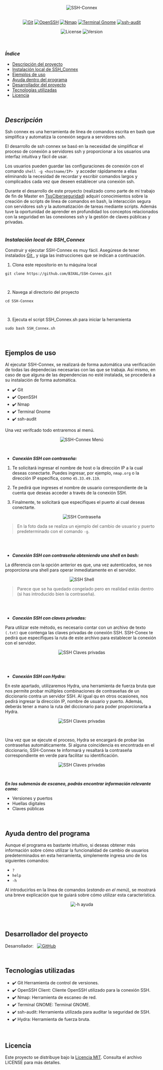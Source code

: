 <div align="center">
  <img src="https://github.com/B3XAL/SSH-Connex/blob/5441cb8f374a215bdfa6a3d84b76a70e57449fb7/ssh.JPG" alt="SSH-Connex">
</div>
<br>
<p align="center">
  <a href="https://git-scm.com/"><img src="https://img.shields.io/badge/Git-2C363F?style=for-the-badge&logo=git&logoColor=F05032" alt="Git"></a>
  <a href="https://www.openssh.com/"><img src="https://img.shields.io/badge/OpenSSH-000000?style=for-the-badge&logo=OpenSSH&logoColor=FFFFFF" alt="OpenSSH"></a>
  <a href="https://nmap.org/"><img src="https://img.shields.io/badge/Nmap-000000?style=for-the-badge&logo=nmap&logoColor=DC572E" alt="Nmap"></a>
  <a href="https://help.gnome.org/users/gnome-terminal/stable/"><img src="https://img.shields.io/badge/Terminal%20Gnome-2C3539?style=for-the-badge&logo=gnome&logoColor=FFFFFF" alt="Terminal Gnome"></a>
  <a href="https://github.com/arthepsy/ssh-audit"><img src="https://img.shields.io/badge/ssh--audit-000000?style=for-the-badge&logo=OpenSSH&logoColor=FFFFFF" alt="ssh-audit"></a>
</p>
<!-- <br> -->
<p align="center">
  <img src="https://img.shields.io/badge/License-MIT-blue.svg" alt="License">
  <img src="https://img.shields.io/badge/Version-1.0-green.svg" alt="Version">
</p>
<br>

### ***Índice***

* [Descripción del proyecto](#descripción)
* [Instalación local de SSH_Connex](#instalación-local-de-ssh_connex)
* [Ejemplos de uso](#ejemplos-de-uso)
* [Ayuda dentro del programa](#ayuda-dentro-del-programa)
* [Desarrollador del proyecto](#desarrollador-del-proyecto)
* [Tecnologías utilizadas](#tecnologías-utilizadas)
* [Licencia](#licencia)


<br>

## ***Descripción***

Ssh connex es una herramienta de línea de comandos escrita en bash que simplifica y automatiza la conexión segura a servidores ssh.

El desarrollo de ssh connex se basó en la necesidad de simplificar el proceso de conexión a servidores ssh y proporcionar a los usuarios una interfaz intuitiva y fácil de usar.

Los usuarios pueden guardar las configuraciones de conexión con el comando   ```shell -g <hostname/IP> ```   y acceder rápidamente a ellas eliminando la necesidad de recordar y escribir comandos largos y complicados cada vez que deseen establecer una conexión ssh.

Durante el desarrollo de este proyecto (realizado como parte de mi trabajo de fin de Master en [TssCiberseguridad](https://tssciberseguridad.com/)) adquirí conocimientos sobre la creación de scripts de línea de comandos en bash, la interacción segura con servidores ssh y la automatización de tareas mediante scripts. Además tuve la oportunidad de aprender en profundidad los conceptos relacionados con la seguridad en las conexiones ssh y la gestión de claves públicas y privadas.
<br>
<br>

### ***Instalación local de SSH_Connex***

Construir y ejecutar SSH-Connex es muy fácil. Asegúrese de tener instalados [ Git ](https://git-scm.com/book/es/v2/Inicio---Sobre-el-Control-de-Versiones-Instalaci%C3%B3n-de-Git), y siga las instrucciones que se indican a continuación. 

 1. Clona este repositorio en tu máquina local
```shell
git clone https://github.com/B3XAL/SSH-Connex.git
 ```
 <br>
 
 2. Navega al directorio del proyecto
```shell
cd SSH-Connex
```
<br>

 3. Ejecuta el script SSH_Connex.sh para iniciar la herramienta
```shell
sudo bash SSH_Connex.sh
```
<br>

## Ejemplos de uso

Al ejecutar SSH-Connex, se realizará de forma automática una verificación de todas las dependecias necesarias con las que se trabaja.
Así mismo, en caso de que alguna de las dependencias no esté instalada, se procederá a su instalación de forma automática.

- ✔️ Git
- ✔️ OpenSSH
- ✔️ Nmap
- ✔️ Terminal Gnome
- ✔️ ssh-audit

Una vez verifcado todo entraremos al menú.
<p align="center">
  <img src="https://github.com/B3XAL/SSH-Connex/blob/9efaaa986697d725fe01481a0fc6fd54173df9cd/Men%C3%BA.JPG" alt="SSH-Connex Menú">
</p>

<br>

* ***Conexión SSH con contraseña:***

1. Te solicitará ingresar el nombre de host o la dirección IP a la cual deseas conectarte. Puedes ingresar, por ejemplo, `nmap.org` o la dirección IP específica, como `45.33.49.119`. 

2. Te pedirá que ingreses el nombre de usuario correspondiente de la cuenta que deseas acceder a través de la conexión SSH.

3. Finalmente, te solicitará que especifiques el puerto al cual deseas conectarte.

<p align="center">
  <img src="https://github.com/B3XAL/SSH-Connex/blob/a72c6c684bfd97fd055c62093450666ea8870ec7/Conexion%20ssh1.JPG" alt="SSH Contraseña">
</p>

> En la foto dada se realiza un ejemplo del cambio de usuario y puerto predeterminado con el comando `-g`.

<br>
<br>

* ***Conexión SSH con contraseña obteniendo una shell en bash:***

La diferencia con la opción anterior es que, una vez autenticados, se nos proporciona una shell para operar inmediatamente en el servidor.
<p align="center">
  <img src="https://github.com/B3XAL/SSH-Connex/blob/0d171c1ae302eb35d9032e1cb37faea2a2c8868c/shell.JPG" alt="SSH Shell">
</p>

> Parece que se ha quedado congelado pero en realidad estás dentro (si has introducido bien la contraseña).

<br>
<br>

* ***Conexión SSH con claves privadas:***

Para utilizar este método, es necesario contar con un archivo de texto `(.txt)` que contenga las claves privadas de conexión SSH. 
SSH-Conex te pedirá que especifiques la ruta de este archivo para establecer la conexión con el servidor.

<p align="center">
  <img src="https://github.com/B3XAL/SSH-Connex/blob/202ac767737ae6f9c724c4a26fd5c22b65056741/privadas.JPG" alt="SSH Claves privadas">
</p>

<br>
<br>

* ***Conexión SSH con Hydra:***

En este apartado, utilizaremos Hydra, una herramienta de fuerza bruta que nos permite probar múltiples combinaciones de contraseñas de un diccionario contra un servidor SSH.
Al igual qu en otros ocasiones, nos pedirá ingresar la dirección IP, nombre de usuario y puerto. Además, deberás tener a mano la ruta del diccionario para poder proporcionarla a Hydra.
<p align="center">
  <img src="https://github.com/B3XAL/SSH-Connex/blob/202ac767737ae6f9c724c4a26fd5c22b65056741/hydra.JPG" alt="SSH Claves privadas">
</p>

<br> 

Una vez que se ejecute el proceso, Hydra se encargará de probar las contraseñas automáticamente. 
Si alguna coincidencia es encontrada en el diccionario, SSH-Connex te informará y resaltará la contraseña correspondiente en verde para facilitar su identificación.

<p align="center">
  <img src="https://github.com/B3XAL/SSH-Connex/blob/ec2dc248a9edb7a44396c0e72c66645006c51327/Contrae%C3%B1aOK.JPG" alt="SSH Claves privadas">
</p>

<br>

***En los submenús de escaneo, podrás encontrar información relevante como:***

- Versiones y puertos
- Huellas digitales 
- Claves públicas

<br>

## Ayuda dentro del programa

Aunque el programa es bastante intuitivo, si deseas obtener más información sobre cómo utilizar la funcionalidad de cambio de usuarios predeterminados en esta herramienta, 
simplemente ingresa uno de los siguientes comandos:

- `?`
- `help`
- `-h`

Al introducirlos en la línea de comandos (*estando en el menú*), se mostrará una breve explicación que te guiará sobre cómo utilizar esta característica.

<p align="center">
  <img src="https://github.com/B3XAL/SSH-Connex/blob/4737b9fc29a29f076aa72632fbb2016d4c26928f/-h.JPG" alt="-h ayuda">
</p>

<br>
<br>


## Desarrollador del proyecto

Desarrollador: &nbsp;  [![GitHub](https://img.shields.io/badge/GitHub-B3XAL-red?style=plastic&logo=github)](https://github.com/B3XAL)

<br>

## Tecnologías utilizadas

- ✔️ Git Herramienta de control de versiones.
- ✔️ OpenSSH Client: Cliente OpenSSH utilizado para la conexión SSH.
- ✔️ Nmap: Herramienta de escaneo de red.
- ✔️ Terminal GNOME: Terminal GNOME.
- ✔️ ssh-audit: Herramienta utilizada para auditar la seguridad de SSH.
- ✔️ Hydra: Herramienta de fuerza bruta.

<br>

## Licencia

Este proyecto se distribuye bajo la [Licencia MIT](LICENSE). Consulta el archivo LICENSE para más detalles.




